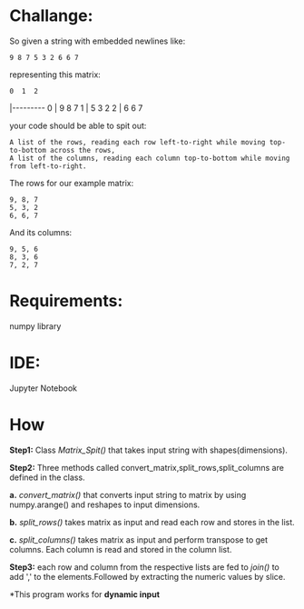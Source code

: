 
# Challange:

So given a string with embedded newlines like:

    9 8 7 5 3 2 6 6 7

representing this matrix:

    0  1  2
  |---------
0 | 9  8  7
1 | 5  3  2
2 | 6  6  7

your code should be able to spit out:

    A list of the rows, reading each row left-to-right while moving top-to-bottom across the rows,
    A list of the columns, reading each column top-to-bottom while moving from left-to-right.

The rows for our example matrix:

    9, 8, 7
    5, 3, 2
    6, 6, 7

And its columns:

    9, 5, 6
    8, 3, 6
    7, 2, 7

# Requirements:

numpy library

# IDE:

Jupyter Notebook


# How

**Step1:** Class *Matrix_Spit()* that takes input string with shapes(dimensions).

**Step2:** Three methods called convert_matrix,split_rows,split_columns are defined in the class.

**a.** *convert_matrix()* that converts input string to matrix by using numpy.arange() and reshapes to input dimensions.

**b.** *split_rows()* takes matrix as input and read each row and stores in the list.

**c.** *split_columns()* takes matrix as input and perform transpose to get columns. Each column is read and stored in the column list.

**Step3:** each row and column from the respective lists  are fed to *join()* to add ',' to the elements.Followed by extracting the numeric values by slice.




*This program works for **dynamic input**


